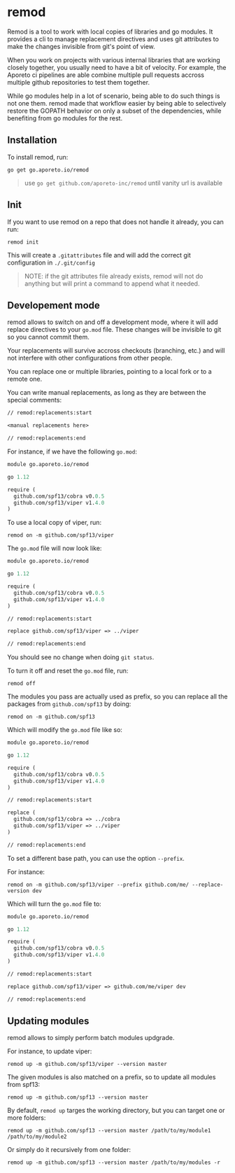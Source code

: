 # remod

Remod is a tool to work with local copies of libraries and go modules.
It provides a cli to manage replacement directives and uses git attributes
to make the changes invisible from git's point of view.

When you work on projects with various internal libraries that are working
closely together, you usually need to have a bit of velocity. For example, the Aporeto ci pipelines 
are able combine multiple pull requests accross multiple github repositories to test them together.

While go modules help in a lot of scenario, being able to do such things is not one them. remod 
made that workflow easier by being able to selectively restore the GOPATH behavior on only a subset
of the dependencies, while benefiting from go modules for the rest.

## Installation

To install remod, run:

```shell
go get go.aporeto.io/remod
```

>  use `go get github.com/aporeto-inc/remod` until vanity url is available

## Init

If you want to use remod on a repo that does not handle it already, you can run:

```shell
remod init
```

This will create a `.gitattributes` file and will add the correct git configuration in `./.git/config`

> NOTE: if the git attributes file already exists, remod will not do anything but will print
> a command to append what it needed.

## Developement mode

remod allows to switch on and off a development mode, where it will
add replace directives to your `go.mod` file. These changes will be invisible to git so you cannot commit them.

Your replacements will survive accross checkouts (branching, etc.) and will not interfere with other configurations from other people.

You can replace one or multiple libraries, pointing to a local fork
or to a remote one.

You can write manual replacements, as long as they are between the special comments:

```mod
// remod:replacements:start

<manual replacements here>

// remod:replacements:end
```

For instance, if we have the following `go.mod`:

```mod
module go.aporeto.io/remod

go 1.12

require (
  github.com/spf13/cobra v0.0.5
  github.com/spf13/viper v1.4.0
)
```

To use a local copy of viper, run:

```shell
remod on -m github.com/spf13/viper
```

The `go.mod` file will now look like:

```mod
module go.aporeto.io/remod

go 1.12

require (
  github.com/spf13/cobra v0.0.5
  github.com/spf13/viper v1.4.0
)

// remod:replacements:start

replace github.com/spf13/viper => ../viper

// remod:replacements:end
```

You should see no change when doing `git status`.

To turn it off and reset the `go.mod` file, run:

```shell
remod off
```

The modules you pass are actually used as prefix, so you can replace all the packages from `github.com/spf13`
by doing:

```shell
remod on -m github.com/spf13
```

Which will modify the `go.mod` file like so:

```mod
module go.aporeto.io/remod

go 1.12

require (
  github.com/spf13/cobra v0.0.5
  github.com/spf13/viper v1.4.0
)

// remod:replacements:start

replace (
  github.com/spf13/cobra => ../cobra
  github.com/spf13/viper => ../viper
)

// remod:replacements:end
```

To set a different base path, you can use the option
`--prefix`.

For instance:

```shell
remod on -m github.com/spf13/viper --prefix github.com/me/ --replace-version dev
```

Which will turn the `go.mod` file to:

```mod
module go.aporeto.io/remod

go 1.12

require (
  github.com/spf13/cobra v0.0.5
  github.com/spf13/viper v1.4.0
)

// remod:replacements:start

replace github.com/spf13/viper => github.com/me/viper dev

// remod:replacements:end
```

## Updating modules

remod allows to simply perform batch modules updgrade.

For instance, to update viper:

```shell
remod up -m github.com/spf13/viper --version master
```

The given modules is also matched on a prefix, so to update all modules from spf13:

```shell
remod up -m github.com/spf13 --version master
```

By default, `remod up` targes the working directory, but you can target one or more folders:

```shell
remod up -m github.com/spf13 --version master /path/to/my/module1 /path/to/my/module2
```

Or simply do it recursively from one folder:

```shell
remod up -m github.com/spf13 --version master /path/to/my/modules -r
```
